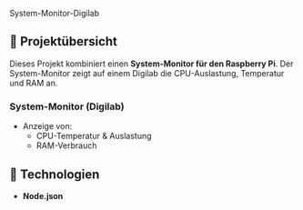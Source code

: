 System-Monitor-Digilab

## 🔧 Projektübersicht

Dieses Projekt kombiniert einen **System-Monitor für den Raspberry Pi**. Der System-Monitor zeigt auf einem Digilab die CPU-Auslastung, Temperatur und RAM an.
### System-Monitor (Digilab)
- Anzeige von:
  - CPU-Temperatur & Auslastung
  - RAM-Verbrauch

## 🚀 Technologien
- **Node.json**

